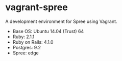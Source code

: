 vagrant-spree
=============

A development environment for Spree using Vagrant.

* Base OS: Ubuntu 14.04 (Trust) 64
* Ruby: 2.1.1
* Ruby on Rails: 4.1.0
* Postgres: 9.2
* Spree: edge
